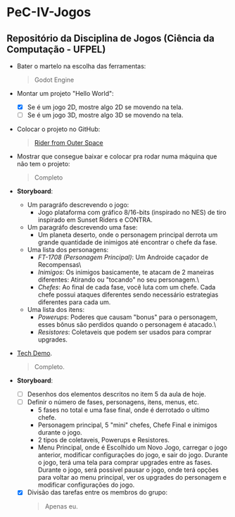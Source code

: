 # PeC-IV-Jogos
## Repositório da Disciplina de Jogos (Ciência da Computação - UFPEL)

* Bater o martelo na escolha das ferramentas:
  > Godot Engine

* Montar um projeto "Hello World": 
  - [x] Se é um jogo 2D, mostre algo 2D se movendo na tela.
  - [ ] Se é um jogo 3D, mostre algo 3D se movendo na tela.
  
* Colocar o projeto no GitHub:
  >[Rider from Outer Space](https://github.com/juan-burtet/PeC-IV-Jogos/tree/master/Rider%20From%20Outer%20Space)

* Mostrar que consegue baixar e colocar pra rodar numa máquina que não tem o projeto: 
  > Completo

* __Storyboard__:
  * Um paragráfo descrevendo o jogo:
    - Jogo plataforma com gráfico 8/16-bits (inspirado no NES) de tiro inspirado em Sunset Riders e CONTRA.
  * Um paragráfo descrevendo uma fase:
    - Um planeta deserto, onde o personagem principal derrota um grande quantidade de inimigos até encontrar o chefe da fase.
  * Uma lista dos personagens:
    - _FT-1708 (Personagem Principal)_: Um Androide caçador de Recompensas\
    - _Inimigos_: Os inimigos basicamente, te atacam de 2 maneiras diferentes: Atirando ou "tocando" no seu personagem.\
    - _Chefes_: Ao final de cada fase, você luta com um chefe. Cada chefe possui ataques diferentes sendo necessário estrategias diferentes para cada um.
  * Uma lista dos itens:
    - _Powerups_: Poderes que causam "bonus" para o personagem, esses bônus são perdidos quando o personagem é atacado.\
    - _Resistores_: Coletaveis que podem ser usados para comprar upgrades.

* [Tech Demo](https://github.com/juan-burtet/PeC-IV-Jogos/tree/master/Extras/Godot%203%20-%20Platform%20Tutorial).
  > Completo.
  
* __Storyboard__:
  - [ ] Desenhos dos elementos descritos no item 5 da aula de hoje.
  - [ ] Definir o número de fases, personagens, itens, menus, etc. 
      - 5 fases no total e uma fase final, onde é derrotado o ultimo chefe.
      - Personagem principal, 5 "mini" chefes, Chefe Final e inimigos durante o jogo.
      - 2 tipos de coletaveis, Powerups e Resistores.
      - Menu Principal, onde é Escolhido um Novo Jogo, carregar o jogo anterior, modificar configurações do jogo, e sair do jogo. Durante o jogo, terá uma tela para comprar upgrades entre as fases. Durante o jogo, será possivel pausar o jogo, onde terá opções para voltar ao menu principal, ver os upgrades do personagem e modificar configurações do jogo.
  - [x] Divisão das tarefas entre os membros do grupo:
    > Apenas eu.
